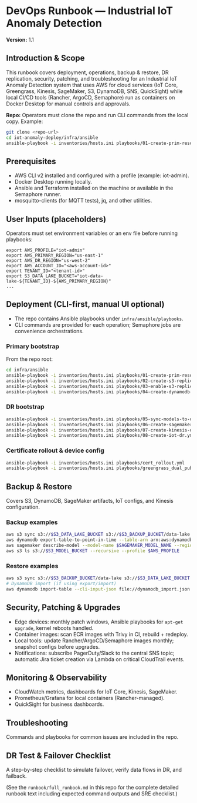 
# DevOps Runbook — Industrial IoT Anomaly Detection

**Version:** 1.1

## Introduction & Scope
This runbook covers deployment, operations, backup & restore, DR replication, security, patching,
and troubleshooting for an Industrial IoT Anomaly Detection system that uses AWS for cloud services
(IoT Core, Greengrass, Kinesis, SageMaker, S3, DynamoDB, SNS, QuickSight) while local CI/CD tools
(Rancher, ArgoCD, Semaphore) run as containers on Docker Desktop for manual controls and approvals.

**Repo:** Operators must clone the repo and run CLI commands from the local copy. Example:
```bash
git clone <repo-url>
cd iot-anomaly-deploy/infra/ansible
ansible-playbook -i inventories/hosts.ini playbooks/01-create-prim-resources.yml
```

## Prerequisites
- AWS CLI v2 installed and configured with a profile (example: iot-admin).
- Docker Desktop running locally.
- Ansible and Terraform installed on the machine or available in the Semaphore runner.
- mosquitto-clients (for MQTT tests), jq, and other utilities.

## User Inputs (placeholders)
Operators must set environment variables or an env file before running playbooks:
```
export AWS_PROFILE="iot-admin"
export AWS_PRIMARY_REGION="us-east-1"
export AWS_DR_REGION="us-west-2"
export AWS_ACCOUNT_ID="<aws-account-id>"
export TENANT_ID="<tenant-id>"
export S3_DATA_LAKE_BUCKET="iot-data-lake-${TENANT_ID}-${AWS_PRIMARY_REGION}"
...
```

## Deployment (CLI-first, manual UI optional)
- The repo contains Ansible playbooks under `infra/ansible/playbooks`.
- CLI commands are provided for each operation; Semaphore jobs are convenience orchestrations.

### Primary bootstrap
From the repo root:
```bash
cd infra/ansible
ansible-playbook -i inventories/hosts.ini playbooks/01-create-prim-resources.yml
ansible-playbook -i inventories/hosts.ini playbooks/02-create-s3-replication-role.yml
ansible-playbook -i inventories/hosts.ini playbooks/03-enable-s3-replication.yml
ansible-playbook -i inventories/hosts.ini playbooks/04-create-dynamodb-global.yml
```

### DR bootstrap
```bash
ansible-playbook -i inventories/hosts.ini playbooks/05-sync-models-to-dr.yml
ansible-playbook -i inventories/hosts.ini playbooks/06-create-sagemaker-dr.yml
ansible-playbook -i inventories/hosts.ini playbooks/07-create-kinesis-dr.yml
ansible-playbook -i inventories/hosts.ini playbooks/08-create-iot-dr.yml
```

### Certificate rollout & device config
```bash
ansible-playbook -i inventories/hosts.ini playbooks/cert_rollout.yml
ansible-playbook -i inventories/hosts.ini playbooks/greengrass_dual_publish.yml
```

## Backup & Restore
Covers S3, DynamoDB, SageMaker artifacts, IoT configs, and Kinesis configuration.

### Backup examples
```bash
aws s3 sync s3://$S3_DATA_LAKE_BUCKET s3://$S3_BACKUP_BUCKET/data-lake --profile $AWS_PROFILE --region $AWS_PRIMARY_REGION
aws dynamodb export-table-to-point-in-time --table-arn arn:aws:dynamodb:${AWS_PRIMARY_REGION}:${AWS_ACCOUNT_ID}:table/${DYNAMODB_TABLE} --s3-bucket $S3_BACKUP_BUCKET --export-format DYNAMODB_JSON --profile $AWS_PROFILE --region $AWS_PRIMARY_REGION
aws sagemaker describe-model --model-name $SAGEMAKER_MODEL_NAME --region $AWS_PRIMARY_REGION --profile $AWS_PROFILE > sagemaker_model_backup.json
aws s3 ls s3://$S3_MODEL_BUCKET --recursive --profile $AWS_PROFILE
```

### Restore examples
```bash
aws s3 sync s3://$S3_BACKUP_BUCKET/data-lake s3://$S3_DATA_LAKE_BUCKET --profile $AWS_PROFILE --region $AWS_PRIMARY_REGION
# DynamoDB import (if using export/import)
aws dynamodb import-table --cli-input-json file://dynamodb_import.json --region $AWS_PRIMARY_REGION --profile $AWS_PROFILE
```

## Security, Patching & Upgrades
- Edge devices: monthly patch windows, Ansible playbooks for `apt-get upgrade`, kernel reboots handled.
- Container images: scan ECR images with Trivy in CI, rebuild + redeploy.
- Local tools: update Rancher/ArgoCD/Semaphore images monthly; snapshot configs before upgrades.
- Notifications: subscribe PagerDuty/Slack to the central SNS topic; automatic Jira ticket creation via Lambda on critical CloudTrail events.

## Monitoring & Observability
- CloudWatch metrics, dashboards for IoT Core, Kinesis, SageMaker.
- Prometheus/Grafana for local containers (Rancher-managed).
- QuickSight for business dashboards.

## Troubleshooting
Commands and playbooks for common issues are included in the repo.

## DR Test & Failover Checklist
A step-by-step checklist to simulate failover, verify data flows in DR, and failback.

(See the `runbook/full_runbook.md` in this repo for the complete detailed runbook text including expected command outputs and SRE checklist.)
